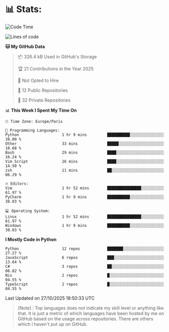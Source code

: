 

<h1>📊 Stats:</h1>

<!--START_SECTION:waka-->
![Code Time](http://img.shields.io/badge/Code%20Time-957%20hrs%2019%20mins-blue)

![Lines of code](https://img.shields.io/badge/From%20Hello%20World%20I%27ve%20Written-6.8%20million%20lines%20of%20code-blue)

**🐱 My GitHub Data** 

> 📦 326.4 kB Used in GitHub's Storage 
 > 
> 🏆 21 Contributions in the Year 2025
 > 
> 🚫 Not Opted to Hire
 > 
> 📜 12 Public Repositories 
 > 
> 🔑 32 Private Repositories 
 > 
📊 **This Week I Spent My Time On** 

```text
🕑︎ Time Zone: Europe/Paris

💬 Programming Languages: 
Python                   1 hr 9 mins         ██████████░░░░░░░░░░░░░░░   38.00 % 
Other                    33 mins             █████░░░░░░░░░░░░░░░░░░░░   18.68 % 
Bash                     29 mins             ████░░░░░░░░░░░░░░░░░░░░░   16.24 % 
Vim Script               26 mins             ████░░░░░░░░░░░░░░░░░░░░░   14.50 % 
zsh                      11 mins             ██░░░░░░░░░░░░░░░░░░░░░░░   06.29 % 

🔥 Editors: 
Vim                      1 hr 52 mins        ███████████████░░░░░░░░░░   61.97 % 
PyCharm                  1 hr 9 mins         ██████████░░░░░░░░░░░░░░░   38.03 % 

💻 Operating System: 
Linux                    1 hr 52 mins        ███████████████░░░░░░░░░░   61.97 % 
Windows                  1 hr 9 mins         ██████████░░░░░░░░░░░░░░░   38.03 % 
```

**I Mostly Code in Python** 

```text
Python                   12 repos            ███████░░░░░░░░░░░░░░░░░░   27.27 % 
JavaScript               6 repos             ███░░░░░░░░░░░░░░░░░░░░░░   13.64 % 
C#                       3 repos             ██░░░░░░░░░░░░░░░░░░░░░░░   06.82 % 
Nix                      2 repos             █░░░░░░░░░░░░░░░░░░░░░░░░   04.55 % 
TypeScript               2 repos             █░░░░░░░░░░░░░░░░░░░░░░░░   04.55 % 
```




 Last Updated on 27/10/2025 18:50:33 UTC
<!--END_SECTION:waka-->

 > [Note] : Top languages does not indicate my skill level or anything like that. It is just a metric of which languages have been hosted by me on GitHub based on the usage across repositories. There are others which I haven't put up on GitHub.</span>
